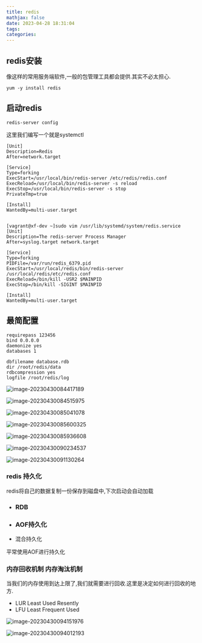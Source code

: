 ```yaml
---
title: redis
mathjax: false
date: 2023-04-28 18:31:04
tags:
categories:
---
```


## redis安装

像这样的常用服务端软件,一般的包管理工具都会提供.其实不必太担心.

```
yum -y install redis
```

## 启动redis

```shell
redis-server config
```

这里我们编写一个就是systemctl

```
[Unit]
Description=Redis
After=network.target

[Service]
Type=forking
ExecStart=/usr/local/bin/redis-server /etc/redis/redis.conf
ExecReload=/usr/local/bin/redis-server -s reload
ExecStop=/usr/local/bin/redis-server -s stop
PrivateTmp=true

[Install]
WantedBy=multi-user.target
                                       
```

```
[vagrant@xf-dev ~]sudo vim /usr/lib/systemd/system/redis.service
[Unit]
Description=The redis-server Process Manager
After=syslog.target network.target

[Service]
Type=forking
PIDFile=/var/run/redis_6379.pid
ExecStart=/usr/local/redis/bin/redis-server /usr/local/redis/etc/redis.conf
ExecReload=/bin/kill -USR2 $MAINPID
ExecStop=/bin/kill -SIGINT $MAINPID

[Install]
WantedBy=multi-user.target
```



## 最简配置

```
requirepass 123456
bind 0.0.0.0
daemonize yes
databases 1

dbfilename database.rdb
dir /root/redis/data
rdbcompression yes
logfile /root/redis/log
```





![image-20230430084417189](http://81.68.91.70/pg/image/KMdv8ylTK5nA.png)

![image-20230430084515975](http://81.68.91.70/pg/image/KMnGu2yK32ug.png)







![image-20230430085041078](http://81.68.91.70/pg/image/KMBDHSqdwGr8.png)









![image-20230430085600325](http://81.68.91.70/pg/image/KMdWSQiYWoNw.png)

![image-20230430085936608](http://81.68.91.70/pg/image/KMcBZXFIkV1R.png)

![image-20230430090234537](http://81.68.91.70/pg/image/KM8j0kUVibuX.png)







![image-20230430091130264](http://81.68.91.70/pg/image/KMP1D9mlw11E.png)







### redis 持久化

redis将自己的数据复制一份保存到磁盘中,下次启动会自动加载 

- ### RDB 

- ### AOF持久化

- 混合持久化

平常使用AOF进行持久化 





### 内存回收机制  内存淘汰机制

当我们的内存使用到达上限了,我们就需要进行回收.这里是决定如何进行回收的地方.

* LUR Least Used Resently
* LFU  Least Frequent Used



![image-20230430094151976](http://81.68.91.70/pg/image/KMFuvZRwoNKj.webp)

![image-20230430094012193](http://81.68.91.70/pg/image/KMx0R6VrF4mZ.png)



